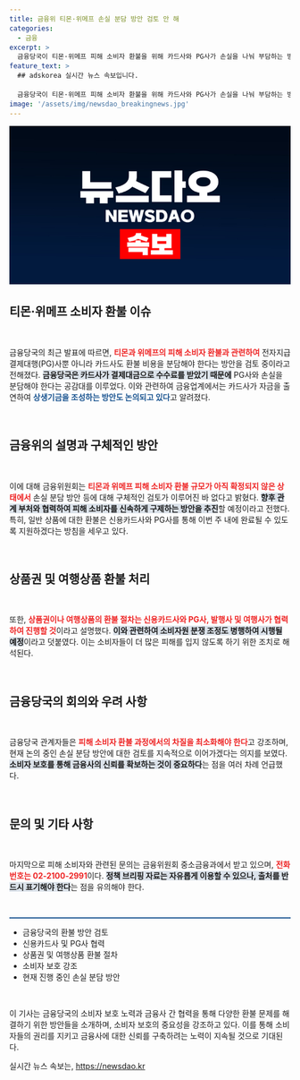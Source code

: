```yaml
---
title: 금융위 티몬·위메프 손실 분담 방안 검토 안 해
categories:
  - 금융
excerpt: >
  금융당국이 티몬·위메프 피해 소비자 환불을 위해 카드사와 PG사가 손실을 나눠 부담하는 방안을 검토 중입니다. 상생기금 조성도 후보로 거론되며, 신속한 환불 절차가 예고됩니다. 소비자 지원 방안에 관심 집중!
feature_text: >
  ## adskorea 실시간 뉴스 속보입니다.

  금융당국이 티몬·위메프 피해 소비자 환불을 위해 카드사와 PG사가 손실을 나눠 부담하는 방안을 검토 중입니다. 상생기금 조성도 후보로 거론되며, 신속한 환불 절차가 예고됩니다. 소비자 지원 방안에 관심 집중!
image: '/assets/img/newsdao_breakingnews.jpg'
---
```


<p><img src="/assets/img/newsdao_breakingnews.jpg" alt="adskorea 속보" /></p>

<h2 data-ke-size="size26">티몬·위메프 소비자 환불 이슈</h2>

<p data-ke-size="size16">&nbsp;</p>

<p>금융당국의 최근 발표에 따르면, <b><span style="color: #ee2323;">티몬과 위메프의 피해 소비자 환불과 관련하여</span></b> 전자지급결제대행(PG)사뿐 아니라 카드사도 환불 비용을 분담해야 한다는 방안을 검토 중이라고 전해졌다. <b><span style="background-color: #21538527;">금융당국은 카드사가 결제대금으로 수수료를 받았기 때문에</span></b> PG사와 손실을 분담해야 한다는 공감대를 이루었다. 이와 관련하여 금융업계에서는 카드사가 자금을 출연하여 <b><span style="color: #1a5490;">상생기금을 조성하는 방안도 논의되고 있다</span></b>고 알려졌다. </p>

<p data-ke-size="size16">&nbsp;</p>

<h2 data-ke-size="size26">금융위의 설명과 구체적인 방안</h2>

<p data-ke-size="size16">&nbsp;</p>

<p>이에 대해 금융위원회는 <b><span style="color: #ee2323;">티몬과 위메프 피해 소비자 환불 규모가 아직 확정되지 않은 상태에서</span></b> 손실 분담 방안 등에 대해 구체적인 검토가 이루어진 바 없다고 밝혔다. <b><span style="background-color: #21538527;">향후 관계 부처와 협력하여 피해 소비자를 신속하게 구제하는 방안을 추진</span></b>할 예정이라고 전했다. 특히, 일반 상품에 대한 환불은 신용카드사와 PG사를 통해 이번 주 내에 완료될 수 있도록 지원하겠다는 방침을 세우고 있다. </p>

<p data-ke-size="size16">&nbsp;</p>

<h2 data-ke-size="size26">상품권 및 여행상품 환불 처리</h2>

<p data-ke-size="size16">&nbsp;</p>

<p>또한, <b><span style="color: #ee2323;">상품권이나 여행상품의 환불 절차는 신용카드사와 PG사, 발행사 및 여행사가 협력하여 진행할 것</span></b>이라고 설명했다. <b><span style="background-color: #21538527;">이와 관련하여 소비자원 분쟁 조정도 병행하여 시행될 예정</span></b>이라고 덧붙였다. 이는 소비자들이 더 많은 피해를 입지 않도록 하기 위한 조치로 해석된다.</p>

<p data-ke-size="size16">&nbsp;</p>

<h2 data-ke-size="size26">금융당국의 회의와 우려 사항</h2>

<p data-ke-size="size16">&nbsp;</p>

<p>금융당국 관계자들은 <b><span style="color: #ee2323;">피해 소비자 환불 과정에서의 차질을 최소화해야 한다</span></b>고 강조하며, 현재 논의 중인 손실 분담 방안에 대한 검토를 지속적으로 이어가겠다는 의지를 보였다. <b><span style="background-color: #21538527;">소비자 보호를 통해 금융사의 신뢰를 확보하는 것이 중요하다</span></b>는 점을 여러 차례 언급했다. </p>

<p data-ke-size="size16">&nbsp;</p>

<h2 data-ke-size="size26">문의 및 기타 사항</h2>

<p data-ke-size="size16">&nbsp;</p>

<p>마지막으로 피해 소비자와 관련된 문의는 금융위원회 중소금융과에서 받고 있으며, <b><span style="color: #ee2323;">전화번호는 02-2100-2991</span></b>이다. <b><span style="background-color: #21538527;">정책 브리핑 자료는 자유롭게 이용할 수 있으나, 출처를 반드시 표기해야 한다</span></b>는 점을 유의해야 한다. </p>

<p data-ke-size="size16">&nbsp;</p>

<hr style="height: 2px; border: none; background-color: #1a5490;"/>

<ul>
<li>금융당국의 환불 방안 검토</li>
<li>신용카드사 및 PG사 협력</li>
<li>상품권 및 여행상품 환불 절차</li>
<li>소비자 보호 강조</li>
<li>현재 진행 중인 손실 분담 방안</li>
</ul>

<p data-ke-size="size16">&nbsp;</p>

<p>이 기사는 금융당국의 소비자 보호 노력과 금융사 간 협력을 통해 다양한 환불 문제를 해결하기 위한 방안들을 소개하며, 소비자 보호의 중요성을 강조하고 있다. 이를 통해 소비자들의 권리를 지키고 금융사에 대한 신뢰를 구축하려는 노력이 지속될 것으로 기대된다.</p>
실시간 뉴스 속보는, <a href="https://newsdao.kr" rel="dofollow">https://newsdao.kr</a>



